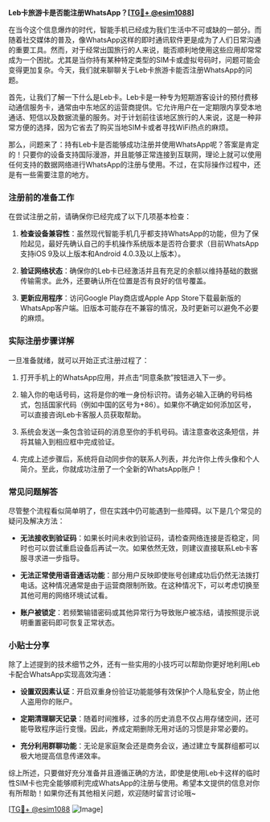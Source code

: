 **Leb卡旅游卡是否能注册WhatsApp？[[TG💪+ @esim1088](https://t.me/s/esim1088)]**

在当今这个信息爆炸的时代，智能手机已经成为我们生活中不可或缺的一部分。而随着社交媒体的普及，像WhatsApp这样的即时通讯软件更是成为了人们日常沟通的重要工具。然而，对于经常出国旅行的人来说，能否顺利地使用这些应用却常常成为一个困扰。尤其是当你持有某种特定类型的SIM卡或虚拟号码时，问题可能会变得更加复杂。今天，我们就来聊聊关于Leb卡旅游卡能否注册WhatsApp的问题。

首先，让我们了解一下什么是Leb卡。Leb卡是一种专为短期游客设计的预付费移动通信服务卡，通常由中东地区的运营商提供。它允许用户在一定期限内享受本地通话、短信以及数据流量的服务。对于计划前往该地区旅行的人来说，这是一种非常方便的选择，因为它省去了购买当地SIM卡或者寻找WiFi热点的麻烦。

那么，问题来了：持有Leb卡是否能够成功注册并使用WhatsApp呢？答案是肯定的！只要你的设备支持国际漫游，并且能够正常连接到互联网，理论上就可以使用任何支持的数据网络进行WhatsApp的注册与使用。不过，在实际操作过程中，还是有一些需要注意的地方。

### 注册前的准备工作

在尝试注册之前，请确保你已经完成了以下几项基本检查：

1. **检查设备兼容性**：虽然现代智能手机几乎都支持WhatsApp的功能，但为了保险起见，最好先确认自己的手机操作系统版本是否符合要求（目前WhatsApp支持iOS 9及以上版本和Android 4.0.3及以上版本）。
   
2. **验证网络状态**：确保你的Leb卡已经激活并且有充足的余额以维持基础的数据传输需求。此外，还要确认所在位置是否有良好的信号覆盖。

3. **更新应用程序**：访问Google Play商店或Apple App Store下载最新版的WhatsApp客户端。旧版本可能存在不兼容的情况，及时更新可以避免不必要的麻烦。

### 实际注册步骤详解

一旦准备就绪，就可以开始正式注册过程了：

1. 打开手机上的WhatsApp应用，并点击“同意条款”按钮进入下一步。
   
2. 输入你的电话号码，这将是你的唯一身份标识符。请务必输入正确的号码格式，包括国家代码（例如中国的区号为+86）。如果你不确定如何添加区号，可以直接咨询Leb卡客服人员获取帮助。

3. 系统会发送一条包含验证码的消息至你的手机号码。请注意查收这条短信，并将其输入到相应框中完成验证。

4. 完成上述步骤后，系统将自动同步你的联系人列表，并允许你上传头像和个人简介。至此，你就成功注册了一个全新的WhatsApp账户！

### 常见问题解答

尽管整个流程看似简单明了，但在实践中仍可能遇到一些障碍。以下是几个常见的疑问及解决方法：

- **无法接收到验证码**：如果长时间未收到验证码，请检查网络连接是否稳定，同时也可以尝试重启设备后再试一次。如果依然无效，则建议直接联系Leb卡客服寻求进一步指导。

- **无法正常使用语音通话功能**：部分用户反映即使账号创建成功后仍然无法拨打电话。这种情况通常是由于运营商限制所致。在这种情况下，可以考虑切换至其他可用的网络环境试试看。

- **账户被锁定**：若频繁输错密码或其他异常行为导致账户被冻结，请按照提示说明重置密码即可恢复正常状态。

### 小贴士分享

除了上述提到的技术细节之外，还有一些实用的小技巧可以帮助你更好地利用Leb卡配合WhatsApp实现高效沟通：

- **设置双因素认证**：开启双重身份验证功能能够有效保护个人隐私安全，防止他人盗用你的账户。
  
- **定期清理聊天记录**：随着时间推移，过多的历史消息不仅占用存储空间，还可能导致程序运行变慢。因此，养成定期删除无用对话的习惯是非常必要的。

- **充分利用群聊功能**：无论是家庭聚会还是商务会议，通过建立专属群组都可以极大地提高信息传递效率。

综上所述，只要做好充分准备并且遵循正确的方法，即使是使用Leb卡这样的临时性SIM卡也完全能够顺利完成WhatsApp的注册与使用。希望本文提供的信息对你有所帮助！如果你还有其他相关问题，欢迎随时留言讨论哦~

[[TG💪+ @esim1088](https://t.me/s/esim1088) ![Image](https://i.postimg.cc/4NQfJmqS/Snipaste-2025-05-13-00-14-12.png)]